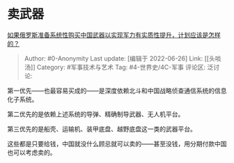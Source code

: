 # 卖武器
[如果俄罗斯准备系统性购买中国武器以实现军力有实质性提升，计划应该是怎样的？](https://www.zhihu.com/question/539721567/answer/2545188824)

> Author: #0-Anonymity
> Last update: [编辑于 2022-06-26]
> Link: [[头啖汤]]
> Category: #军事技术与艺术
> Tag: #4-世界史/4C-军事
> 评论区:
> 泛讨论:

第一优先——也最容易买成的——是深度依赖北斗和中国战略侦查通信系统的信息化子系统。

第二优先的是依赖上述系统的导弹、精确制导武器、无人机平台。

第三优先的是船壳、运输机、装甲底盘、越野底盘这一类的武器平台。

这些都是只要给钱，中国就没什么顾忌就可以卖的——甚至没钱，用分期付款中国也可以考虑卖的。
